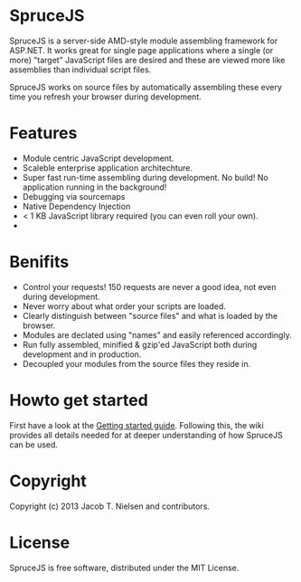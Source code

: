 SpruceJS
========

SpruceJS is a server-side AMD-style module assembling framework for ASP.NET. It works great for single page applications where a single (or more) "target" JavaScript files are desired and these are viewed more like assemblies than individual script files.

SpruceJS works on source files by automatically assembling these every time you refresh your browser during development.

Features
========
* Module centric JavaScript development.
* Scaleble enterprise application architechture.
* Super fast run-time assembling during development. No build! No application running in the background!
* Debugging via sourcemaps
* Native Dependency Injection
* < 1 KB JavaScript library required (you can even roll your own).
* 

Benifits
========
* Control your requests! 150 requests are never a good idea, not even during development.
* Never worry about what order your scripts are loaded.
* Clearly distinguish between "source files" and what is loaded by the browser.
* Modules are declated using "names" and easily referenced accordingly.
* Run fully assembled, minified & gzip'ed JavaScript both during development and in production.
* Decoupled your modules from the source files they reside in.

Howto get started
===============
First have a look at the [Getting started guide](https://github.com/whoknewdk/SpruceJS/wiki/Getting-started). Following this, the wiki provides all details needed for at deeper understanding of how SpruceJS can be used.


Copyright
=========
Copyright (c) 2013 Jacob T. Nielsen and contributors.


License
=======

SpruceJS is free software, distributed under the MIT License.
